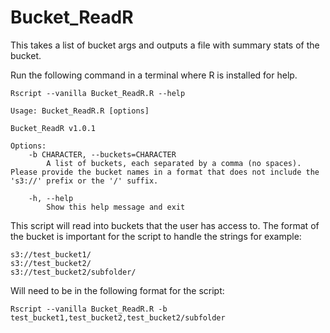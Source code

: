 # Bucket_ReadR
This takes a list of bucket args and outputs a file with summary stats of the bucket.

Run the following command in a terminal where R is installed for help.

```
Rscript --vanilla Bucket_ReadR.R --help
```

```
Usage: Bucket_ReadR.R [options]

Bucket_ReadR v1.0.1

Options:
	-b CHARACTER, --buckets=CHARACTER
		A list of buckets, each separated by a comma (no spaces). Please provide the bucket names in a format that does not include the 's3://' prefix or the '/' suffix.

	-h, --help
		Show this help message and exit
```

This script will read into buckets that the user has access to. The format of the bucket is important for the script to handle the strings for example:

```
s3://test_bucket1/
s3://test_bucket2/
s3://test_bucket2/subfolder/
```

Will need to be in the following format for the script:

```
Rscript --vanilla Bucket_ReadR.R -b test_bucket1,test_bucket2,test_bucket2/subfolder
```
